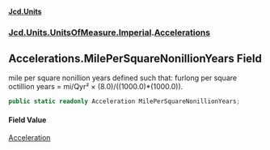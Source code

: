 #### [Jcd.Units](index.md 'index')
### [Jcd.Units.UnitsOfMeasure.Imperial](Jcd.Units.UnitsOfMeasure.Imperial.md 'Jcd.Units.UnitsOfMeasure.Imperial').[Accelerations](Accelerations.md 'Jcd.Units.UnitsOfMeasure.Imperial.Accelerations')

## Accelerations.MilePerSquareNonillionYears Field

mile per square nonillion years defined such that: furlong per square octillion years = mi/Qyr² ×
(8.0)/((1000.0)*(1000.0)).

```csharp
public static readonly Acceleration MilePerSquareNonillionYears;
```

#### Field Value
[Acceleration](Acceleration.md 'Jcd.Units.UnitTypes.Acceleration')